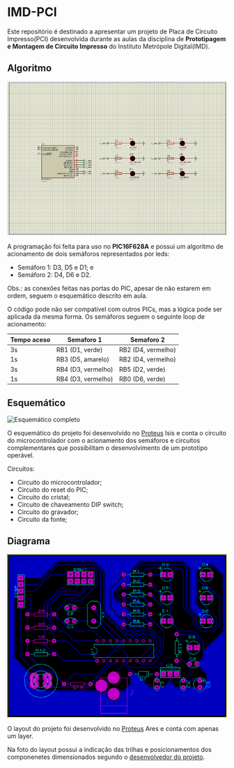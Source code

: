 # IMD-PCI

Este repositório é destinado a apresentar um projeto de Placa de Circuito Impresso(PCI) desenvolvida durante as aulas da disciplina de **Prototipagem e Montagem de Circuito Impresso** do Instituto Metrópole Digital(IMD).

## Algoritmo

![Esquemático completo](./img/esquemático-semáforo.png)

A programação foi feita para uso no **PIC16F628A** e possui um algoritmo de acionamento de dois semáforos representados por leds:
- Semáforo 1: D3, D5 e D1; e
- Semáforo 2: D4, D6 e D2.

Obs.: as conexões feitas nas portas do PIC, apesar de não estarem em ordem, seguem o esquemático descrito em aula.

O código pode não ser compatível com outros PICs, mas a lógica pode ser aplicada da mesma forma. Os semáforos seguem o seguinte loop de acionamento: 

Tempo aceso | Semaforo 1 | Semaforo 2
------------|------------|-----------
3s | RB1 (D1, verde) | RB2 (D4, vermelho)
1s | RB3 (D5, amarelo) | RB2 (D4, vermelho)
3s | RB4 (D3, vermelho) | RB5 (D2, verde)
1s | RB4 (D3, vermelho) | RB0 (D6, verde)


## Esquemático

![Esquemático completo](./img/esquemático-completo.png)

O esquemático do projeto foi desenvolvido no [Proteus](https://www.labcenter.com/) Isis e conta o circuito do microcontrolador com o acionamento dos semáforos e circuitos complementares que possibilitam o desenvolvimento de um prototipo operável.

Circuitos:
- Circuito do microcontrolador;
- Circuito do reset do PIC;
- Circuito do cristal;
- Circuito de chaveamento DIP switch;
- Circuito do gravador;
- Circuito da fonte;


## Diagrama

![Layout](./img/layout.bmp)

O layout do projeto foi desenvolvido no [Proteus](https://www.labcenter.com/) Ares e conta com apenas um layer.

Na foto do layout possui a indicação das trilhas e posicionamentos dos componenetes dimensionados segundo o [desenvolvedor do projeto](https://github.com/rodrigoCodDev).
